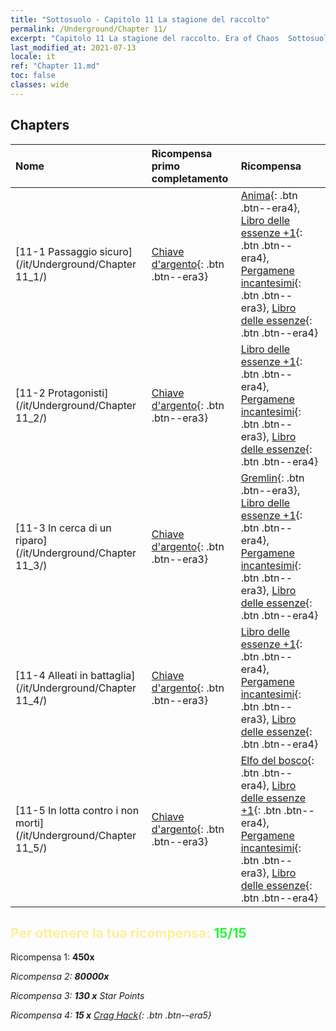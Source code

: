 ```yaml
---
title: "Sottosuolo - Capitolo 11 La stagione del raccolto"
permalink: /Underground/Chapter 11/
excerpt: "Capitolo 11 La stagione del raccolto. Era of Chaos  Sottosuolo - Capitolo 11. La stagione del raccolto"
last_modified_at: 2021-07-13
locale: it
ref: "Chapter 11.md"
toc: false
classes: wide
---
```


## Chapters

  | Nome |  Ricompensa primo completamento | Ricompensa |
  |:------------|:------------|:------------| 
  | [11-1 Passaggio sicuro](/it/Underground/Chapter 11_1/) | [Chiave d'argento](/ItemsIT/con_693/){: .btn .btn--era3} | [Anima](/ItemsIT/unt_210/){: .btn .btn--era4}, [Libro delle essenze +1](/ItemsIT/mat_46/){: .btn .btn--era4}, [Pergamene incantesimi](/ItemsIT/con_694/){: .btn .btn--era3}, [Libro delle essenze](/ItemsIT/mat_39/){: .btn .btn--era4} |
  | [11-2 Protagonisti](/it/Underground/Chapter 11_2/) | [Chiave d'argento](/ItemsIT/con_693/){: .btn .btn--era3} | [Libro delle essenze +1](/ItemsIT/mat_46/){: .btn .btn--era4}, [Pergamene incantesimi](/ItemsIT/con_694/){: .btn .btn--era3}, [Libro delle essenze](/ItemsIT/mat_39/){: .btn .btn--era4} |
  | [11-3 In cerca di un riparo](/it/Underground/Chapter 11_3/) | [Chiave d'argento](/ItemsIT/con_693/){: .btn .btn--era3} | [Gremlin](/ItemsIT/unt_235/){: .btn .btn--era3}, [Libro delle essenze +1](/ItemsIT/mat_46/){: .btn .btn--era4}, [Pergamene incantesimi](/ItemsIT/con_694/){: .btn .btn--era3}, [Libro delle essenze](/ItemsIT/mat_39/){: .btn .btn--era4} |
  | [11-4 Alleati in battaglia](/it/Underground/Chapter 11_4/) | [Chiave d'argento](/ItemsIT/con_693/){: .btn .btn--era3} | [Libro delle essenze +1](/ItemsIT/mat_46/){: .btn .btn--era4}, [Pergamene incantesimi](/ItemsIT/con_694/){: .btn .btn--era3}, [Libro delle essenze](/ItemsIT/mat_39/){: .btn .btn--era4} |
  | [11-5 In lotta contro i non morti](/it/Underground/Chapter 11_5/) | [Chiave d'argento](/ItemsIT/con_693/){: .btn .btn--era3} | [Elfo del bosco](/ItemsIT/unt_201/){: .btn .btn--era4}, [Libro delle essenze +1](/ItemsIT/mat_46/){: .btn .btn--era4}, [Pergamene incantesimi](/ItemsIT/con_694/){: .btn .btn--era3}, [Libro delle essenze](/ItemsIT/mat_39/){: .btn .btn--era4} |


## <span style="color: #ffeea0">Per ottenere la tua ricompensa: </span><span style="color: #27f73a">15/15</span>

 Ricompensa 1:  **450x** <i class="fas fa-gem"/>

 Ricompensa 2:  **80000x** <i class="fas fa-coins"/>

 Ricompensa 3: **130 x** Star Points

 Ricompensa 4: **15 x** [Crag Hack](/ItemsIT/her_375/){: .btn .btn--era5}

